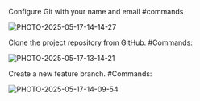 Configure Git with your name and email
#commands

![PHOTO-2025-05-17-14-14-27](https://github.com/user-attachments/assets/c68972ad-883a-486a-ab7a-62b1de5a4917)

Clone the project repository from GitHub. 
#Commands:

![PHOTO-2025-05-17-13-14-21](https://github.com/user-attachments/assets/d651b5a5-fc07-4fe1-afd7-c3fc76f0c62e)

Create a new feature branch.
#Commands:

![PHOTO-2025-05-17-14-09-54](https://github.com/user-attachments/assets/d32149a0-3c73-4b7e-9d5a-0fa8f2340eae)
